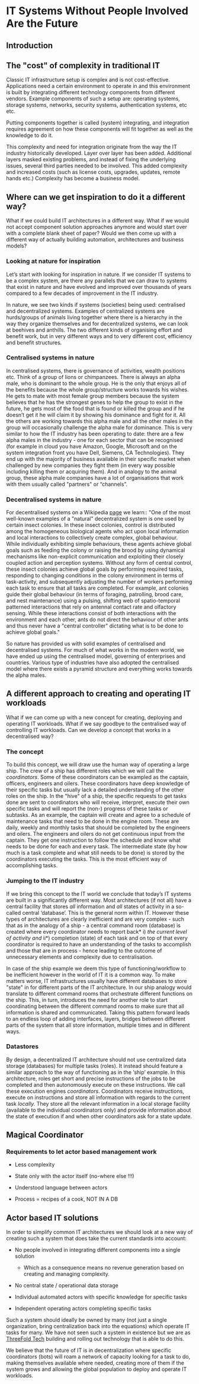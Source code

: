 
# IT Systems Without People Involved Are the Future


## Introduction

## The "cost" of complexity in traditional IT

Classic IT infrastructure setup is complex and is not cost-effective. Applications need a certain environment to operate in and this environment is built by integrating different technology components from different vendors. Example components of such a setup are: operating systems, storage systems, networks, security systems, authentication systems, etc etc.  

Putting components together is called (system) integrating, and integration requires agreement on how these components will fit together as well as the knowledge to do it.

This complexity and need for integration originate from the way the IT industry historically developed. Layer over layer has been added. Additional layers masked existing problems, and instead of fixing the underlying issues, several third parties needed to be involved. This added complexity and increased costs (such as license costs, upgrades, updates, remote hands etc.) Complexity has become a business model.
## Where can we get inspiration to do it a different way?

What if we could build IT architectures in a different way.  What if we would not accept component solution approaches anymore and would start over with a complete blank sheet of paper?  Would we then come up with a different way of actually building automation, architectures and business models?

### Looking at nature for inspiration

Let’s start with looking for inspiration in nature. If we consider IT systems to be a complex system, are there any parallels that we can draw to systems that exist in nature and have evolved and improved over thousands of years compared to a few decades of improvement in the IT industry.

In nature, we see two kinds if systems (societies) being used: centralised and decentralized systems.  Examples of centralized systems are hurds/groups of animals living together where there is a hierarchy in the way they organize themselves and for decentralized systems, we can look at beehives and anthills.  The two different kinds of organising effort and benefit work, but in very different ways and to very different cost, efficiency and benefit structures.

### Centralised systems in nature

In centralised systems, there is governance of activities, wealth positions etc.  Think of a group of lions or chimpanzees.  There is always an alpha male, who is dominant to the whole group.  He is the only that enjoys all of the benefits because the whole group/structure works towards his wishes.  He gets to mate with most female group members because the system believes that he has the strongest genes to help the group to exist in the future, he gets most of the food that is found or killed the group and if he doesn’t get it he will claim it by showing his dominance and fight for it.  All the others are working towards this alpha male and all the other males in the group will occasionally challenge the alpha male for dominance.  This is very similar to how the IT industry has been operating to date:  there are a few alpha males in the industry - one for each sector that can be recognised (for example in cloud you have Amazon, Google, Microsoft and on the system integration front you have Dell, Siemens, CA Technologies).  They end up with the majority of business available in their specific market when challenged by new companies they fight them (in every way possible including killing them or acquiring them). And in analogy to the animal group, these alpha male companies have a lot of organisations that work with them usually called "partners" or “channels”.

### Decentralised systems in nature

For decentralised systems on a Wikipedia [page](https://en.wikipedia.org/wiki/Decentralised_system) we learn:: "One of the most well-known examples of a "natural" decentralized system is one used by certain insect colonies. In these insect colonies, control is distributed among the homogeneous biological agents who act upon local information and local interactions to collectively create complex, global behaviour. While individually exhibiting simple behaviours, these agents achieve global goals such as feeding the colony or raising the brood by using dynamical mechanisms like non-explicit communication and exploiting their closely coupled action and perception systems. Without any form of central control, these insect colonies achieve global goals by performing required tasks, responding to changing conditions in the colony environment in terms of task-activity, and subsequently adjusting the number of workers performing each task to ensure that all tasks are completed. For example, ant colonies guide their global behaviour (in terms of foraging, patrolling, brood care, and nest maintenance) using a pulsing, shifting web of spatio-temporal patterned interactions that rely on antennal contact rate and olfactory sensing. While these interactions consist of both interactions with the environment and each other, ants do not direct the behaviour of other ants and thus never have a "central controller" dictating what is to be done to achieve global goals."

So nature has provided us with solid examples of centralised and decentralised systems.  For much of what works in the modern world, we have ended up using the centralised model, governing of enterprises and countries.  Various type of industries have also adopted the centralised model where there exists a pyramid structure and everything works towards the alpha males.
## A different approach to creating and operating IT workloads

What if we can come up with a new concept for creating, deploying and operating IT workloads.  What if we say goodbye to the centralised way of controlling IT workloads.  Can we develop a concept that works in a decentralised way?

### The concept

To build this concept, we will draw use the human way of operating a large ship. The crew of a ship has different roles which we will call the *coordinators*. Some of these coordinators can be exampled as the captain, officers, engineers and oilers.  These coordinators have deep knowledge of their specific tasks but usually lack a detailed understanding of the other roles on the ship. In the "hive" of a ship, the specific requests to get tasks done are sent to coordinators who will receive, interpret, execute their own specific tasks and will report the (non-) progress of these tasks or subtasks.  As an example, the captain will create and agree to a schedule of maintenance tasks that need to be done in the engine room. These are daily, weekly and monthly tasks that should be completed by the engineers and oilers. The engineers and oilers do not get continuous input from the captain. They get one instruction to follow the schedule and know what needs to be done for each and every task. The intermediate state (by how much is a task complete and what still needs to be done) is stored by the coordinators executing the tasks. This is the most efficient way of accomplishing tasks.

### Jumping to the IT industry

If we bring this concept to the IT world we conclude that today’s IT systems are built in a significantly different way.  Most architectures (if not all) have a central facility that stores *all* information and *all* states of activity in a so-called central ‘database’. This is the general norm within IT. However these types of architectures are clearly inefficient and are very complex - such that as in the analogy of a ship -  a central command room (database) is created where every coordinator needs to report back* i) *the current level of activity and* ii*) completion (state) of each task and on top of that  every coordinator is required to have an understanding of the tasks to accomplish and those that are in process - hence leading to the outcome of unnecessary elements and complexity due to centralisation. 

In case of the ship example we deem this type of functioning/workflow to be inefficient however in the world of IT it is a common way.  To make matters worse, IT infrastructures usually have different databases to store "state" in for different parts of the IT architecture.  In our ship analogy would translate to different command rooms that orchestrate different functions on the ship. This, in turn, introduces the need for another role to start coordinating between the different command rooms to make sure that all information is shared and communicated. Taking this pattern forward leads to an endless loop of adding interfaces, layers, bridges between different parts of the system that all store information, multiple times and in different ways.  

### Datastores

By design, a decentralized IT  architecture should not use centralized data storage (databases) for multiple tasks (roles). It instead should feature a similar approach to the way of functioning as in the ‘ship’ example. In this architecture,  roles get short and precise instructions of the jobs to be completed and then autonomously execute on these instructions.  We call these execution engines *coordinators*.  Coordinators receive instructions, execute on instructions and store all information with regards to the current task *locally.*  They store all the relevant information in a local storage facility (available to the individual coordinators only) and provide information about the state of execution if and when other coordinators ask for a state update.
## Magical Coordinator

### Requirements to let actor based management work

* Less complexity

* State only with the actor itself (no-where else !!!)

* Understood language between actors 

* Process = recipes of a cook, NOT IN A DB

## Actor based IT solutions 

In order to simplify common IT architectures we should look at a   new way of creating such a system that does take the current standards into account:

* No people involved in integrating different components into a single solution

    * Which as a consequence means no revenue generation based on creating and managing complexity.

* No central state / operational data storage

* Individual automated actors with specific knowledge for specific tasks

* Independent operating actors completing specific tasks

Such a system should ideally be owned by many (not just a single organization, bring centralization back into the equations) which operate IT tasks for many.  We have not seen such a system in existence but we are as [ThreeFold Tech](threefold__threefold_tech) building and rolling out technology that is able to do this.

We believe that the future of IT is in decentralization where specific coordinators (bots) will roam a network of capacity looking for a task to do, making themselves available where needed, creating more of them if the system grows and allowing the global population to deploy and operate IT workloads.
